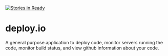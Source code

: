 [![Stories in Ready](https://badge.waffle.io/seawatts/deploy.io.png?label=ready&title=Ready)](https://waffle.io/seawatts/deploy.io)

deploy.io
=========

A general purpose application to deploy code, monitor servers running the code, monitor build status, and view github information about your code.

